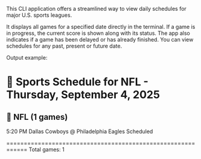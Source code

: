 This CLI application offers a streamlined way to view daily schedules for major U.S. sports leagues.

It displays all games for a specified date directly in the terminal. If a game is in progress, the current score is shown along with its status. The app also indicates if a game has been delayed or has already finished.
You can view schedules for any past, present or future date.

Output example:

📅 Sports Schedule for NFL - Thursday, September 4, 2025
============================================================

🏈 NFL (1 games)
--------------------------------------------------
  5:20 PM  Dallas Cowboys @ Philadelphia Eagles  Scheduled

============================================================
Total games: 1

